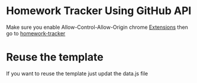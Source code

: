 # Homework Tracker Using GitHub API

Make sure you enable Allow-Control-Allow-Origin chrome [Extensions](https://chrome.google.com/webstore/detail/allow-control-allow-origi/nlfbmbojpeacfghkpbjhddihlkkiljbi?hl=en) then go to [homework-tracker](https://ghadeer-x.github.io/homework-tracker-githubapi/)

# Reuse the template

If you want to reuse the template just updat the data.js file
